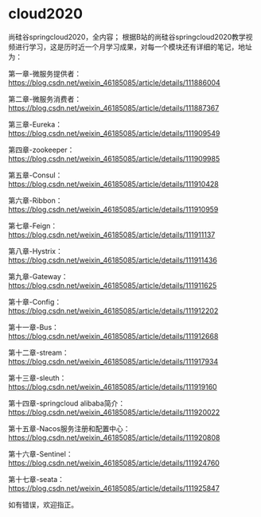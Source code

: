 # cloud2020
尚硅谷springcloud2020，全内容；
根据B站的尚硅谷springcloud2020教学视频进行学习，这是历时近一个月学习成果，对每一个模块还有详细的笔记，地址为：

第一章-微服务提供者： https://blog.csdn.net/weixin_46185085/article/details/111886004

第二章-微服务消费者： https://blog.csdn.net/weixin_46185085/article/details/111887367

第三章-Eureka： https://blog.csdn.net/weixin_46185085/article/details/111909549

第四章-zookeeper： https://blog.csdn.net/weixin_46185085/article/details/111909985

第五章-Consul： https://blog.csdn.net/weixin_46185085/article/details/111910428

第六章-Ribbon： https://blog.csdn.net/weixin_46185085/article/details/111910959

第七章-Feign： https://blog.csdn.net/weixin_46185085/article/details/111911137

第八章-Hystrix： https://blog.csdn.net/weixin_46185085/article/details/111911436

第九章-Gateway： https://blog.csdn.net/weixin_46185085/article/details/111911625

第十章-Config： https://blog.csdn.net/weixin_46185085/article/details/111912202

第十一章-Bus： https://blog.csdn.net/weixin_46185085/article/details/111912668

第十二章-stream： https://blog.csdn.net/weixin_46185085/article/details/111917934

第十三章-sleuth： https://blog.csdn.net/weixin_46185085/article/details/111919160

第十四章-springcloud alibaba简介： https://blog.csdn.net/weixin_46185085/article/details/111920022

第十五章-Nacos服务注册和配置中心： https://blog.csdn.net/weixin_46185085/article/details/111920808

第十六章-Sentinel： https://blog.csdn.net/weixin_46185085/article/details/111924760

第十七章-seata： https://blog.csdn.net/weixin_46185085/article/details/111925847


如有错误，欢迎指正。

